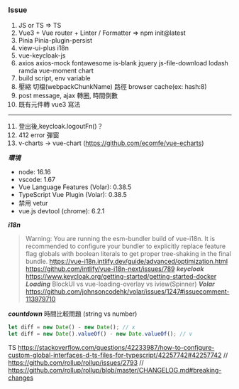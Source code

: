### Issue

1. JS or TS => TS
2. Vue3 + Vue router + Linter / Formatter => npm init@latest
3. Pinia Pinia-plugin-persist
4. view-ui-plus i18n
5. vue-keycloak-js
6. axios axios-mock fontawesome is-blank jquery js-file-download lodash ramda vue-moment chart
7. build script, env variable
8. 壓縮 切檔(webpackChunkName) 路徑 browser cache(ex: hash:8)
9. post message, ajax 轉圈, 時間倒數
10. 既有元件轉 vue3 寫法

---

11. 登出後,keycloak.logoutFn()？
12. 412 error 彈窗
13. v-charts -> vue-chart (https://github.com/ecomfe/vue-echarts)

**_環境_**

- node: 16.16
- vscode: 1.67
- Vue Language Features (Volar): 0.38.5
- TypeScript Vue Plugin (Volar): 0.38.5
- 禁用 vetur
- vue.js devtool (chrome): 6.2.1

**_i18n_**

> Warning: You are running the esm-bundler build of vue-i18n. It is recommended to configure your bundler to explicitly replace feature flag globals with boolean literals to get proper tree-shaking in the final bundle.
> https://vue-i18n.intlify.dev/guide/advanced/optimization.html
> https://github.com/intlify/vue-i18n-next/issues/789
> **_keycloak_**
> https://www.keycloak.org/getting-started/getting-started-docker
> **_Loading_**
> BlockUI vs vue-loading-overlay vs iview(Spinner)
> **_Volar_**
> https://github.com/johnsoncodehk/volar/issues/1247#issuecomment-113979710

**_countdown_**
時間比較問題 (string vs number)

```js
let diff = new Date() - new Date(); // x
let diff = new Date().valueOf() - new Date.valueOf(); // v
```

TS
https://stackoverflow.com/questions/42233987/how-to-configure-custom-global-interfaces-d-ts-files-for-typescript/42257742#42257742
// https://github.com/rollup/rollup/issues/2793
// https://github.com/rollup/rollup/blob/master/CHANGELOG.md#breaking-changes
